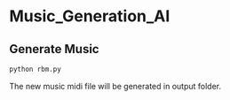# Music_Generation_AI

## Generate Music

```html
python rbm.py
```
The new music midi file will be generated in output folder.
